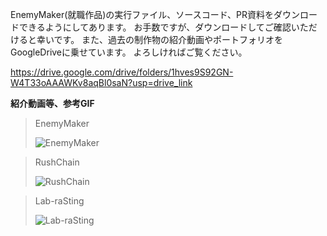 EnemyMaker(就職作品)の実行ファイル、ソースコード、PR資料をダウンロードできるようにしてあります。
お手数ですが、ダウンロードしてご確認いただけると幸いです。
また、過去の制作物の紹介動画やポートフォリオをGoogleDriveに乗せています。
よろしければご覧ください。  

https://drive.google.com/drive/folders/1hves9S92GN-W4T33oAAAWKv8aqBl0saN?usp=drive_link

**紹介動画等、参考GIF**
>EnemyMaker
>
>![EnemyMaker](https://github.com/kenjiiizuka/iizuka-kenji/assets/92203252/7e70d42d-673c-4679-b5c2-395b6ea7b608)

>RushChain
>
>![RushChain](https://github.com/kenjiiizuka/iizuka-kenji/assets/92203252/5b2388ca-0bbb-487e-9a34-2738802e6fbd)

>Lab-raSting
>
>![Lab-raSting](https://github.com/kenjiiizuka/iizuka-kenji/assets/92203252/4abd72ae-da40-454c-ab94-4c63cc607b9f)
